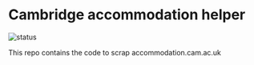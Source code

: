 # Cambridge accommodation helper

![status](https://github.com/y-popov/cambridge-accommodation/actions/workflows/deploy.yml/badge.svg)

This repo contains the code to scrap accommodation.cam.ac.uk  
